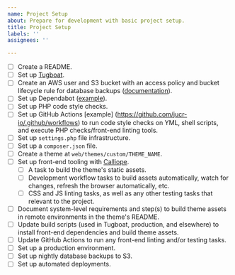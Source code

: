 ```yaml
---
name: Project Setup
about: Prepare for development with basic project setup.
title: Project Setup
labels: ''
assignees: ''

---
```

<!-- ### PORT THIS INTO A K8S DEPLOYED SERVICE ### -->

<!-- Please check off line-items as they are completed and leave notes if necessary. -->
<!-- If an item is not relevant to this project, [strike it out](https://docs.github.com/en/github/writing-on-github/basic-writing-and-formatting-syntax#styling-text) -->
<!-- (e.g. `~~Not relevant item~~`) or remove it. If child tickets are created for -->
<!-- any line-item, please update this description to include references to them. -->

- [ ] Create a README.
- [ ] Set up [Tugboat](https://dashboard.tugboat.qa/).
- [ ] Create an AWS user and S3 bucket with an access policy and bucket lifecycle rule for database backups ([documentation](https://github.com/jucr-io/engineering-handbook/blob/main/technical/database-backup-aws-s3.md)).
- [ ] Set up Dependabot ([example](https://github.com/jucr-io/jucr.de/blob/master/.github/dependabot.yml)).
- [ ] Set up PHP code style checks.
- [ ] Set up GitHub Actions [example] (<https://github.com/jucr-io/.github/workflows>) to run code style checks on YML, shell scripts, and execute PHP checks/front-end linting tools.
- [ ] Set up `settings.php` file infrastructure.
- [ ] Set up a `composer.json` file.
- [ ] Create a theme at `web/themes/custom/THEME_NAME`.
- [ ] Set up front-end tooling with [Calliope](https://github.com/jucr-io/calliope).
  - [ ] A task to build the theme's static assets.
  - [ ] Development workflow tasks to build assets automatically, watch for changes, refresh the browser automatically, etc.
  - [ ] CSS and JS linting tasks, as well as any other testing tasks that relevant to the project.
- [ ] Document system-level requirements and step(s) to build theme assets in remote environments in the theme's README.
- [ ] Update build scripts (used in Tugboat, production, and elsewhere) to install front-end dependencies and build theme assets.
- [ ] Update GitHub Actions to run any front-end linting and/or testing tasks.
- [ ] Set up a production environment.
- [ ] Set up nightly database backups to S3.
- [ ] Set up automated deployments.
